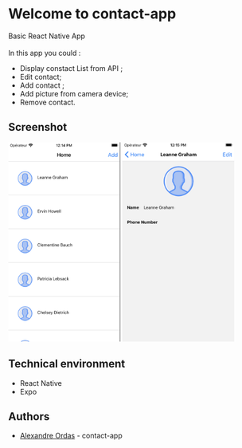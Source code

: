 # Welcome to contact-app

Basic React Native App <br>
<br> In this app you could :
- Display constact List from API ;
- Edit contact;
- Add contact ;
- Add picture from camera device;
- Remove contact.

## Screenshot
<img src="https://github.com/alexandre-ordas/contact-app/blob/main/src/images/front-page.png" height="400">
<img src="https://github.com/alexandre-ordas/contact-app/blob/main/src/images/contact-page.png" height="400">

## Technical environment
- React Native
- Expo

## Authors
- [Alexandre Ordas](https://github.com/alexandre-ordas) - contact-app
